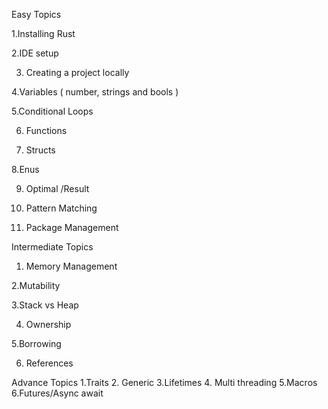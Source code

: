 Easy Topics 

1.Installing Rust 

2.IDE setup 

3. Creating a project locally 

4.Variables ( number, strings and bools )
 
5.Conditional Loops 

6. Functions 

7. Structs

8.Enus

9. Optimal /Result 

10. Pattern Matching 

11. Package Management 





Intermediate Topics 

1. Memory Management 

2.Mutability

3.Stack vs Heap

4. Ownership

5.Borrowing

6. References 

Advance Topics
1.Traits
2. Generic
3.Lifetimes
4. Multi threading 
5.Macros
6.Futures/Async await